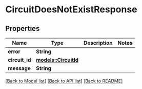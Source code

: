 # CircuitDoesNotExistResponse

## Properties

Name | Type | Description | Notes
------------ | ------------- | ------------- | -------------
**error** | **String** |  | 
**circuit_id** | [**models::CircuitId**](Circuit_Id.md) |  | 
**message** | **String** |  | 

[[Back to Model list]](../README.md#documentation-for-models) [[Back to API list]](../README.md#documentation-for-api-endpoints) [[Back to README]](../README.md)


